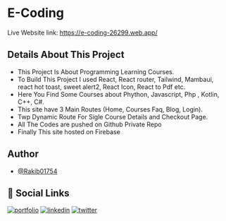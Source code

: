 
# E-Coding

Live Website link: https://e-coding-26299.web.app/


## Details About This Project

 - This Project Is About Programming Learning Courses.
 - To Build This Project I used React, React router, Tailwind, Mambaui, react hot toast, sweet alert2, React Icon,  React to Pdf etc. 
 - Here You Find Some Courses about Phython, Javascript, Php , Kotlin, C++, C#.
 - This site have 3 Main Routes (Home, Courses Faq, Blog, Login).
 - Twp Dynamic Route For Sigle Course Details and Checkout Page.
 - All The Codes are pushed on Github Private Repo
 - Finally This site hosted on Firebase


## Author

- [@Rakib01754](https://github.com/Rakib01754)


## 🔗 Social Links
[![portfolio](https://img.shields.io/badge/my_portfolio-000?style=for-the-badge&logo=ko-fi&logoColor=white)](https://rakibs-world.netlify.app/)
[![linkedin](https://img.shields.io/badge/linkedin-0A66C2?style=for-the-badge&logo=linkedin&logoColor=white)](https://www.linkedin.com/in/rakib3302/)
[![twitter](https://img.shields.io/badge/twitter-1DA1F2?style=for-the-badge&logo=twitter&logoColor=white)](https://twitter.com/rakib3302)

